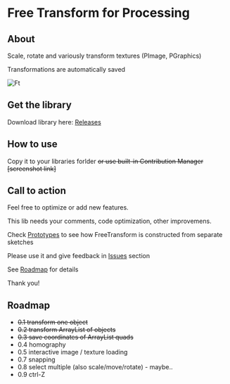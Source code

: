 # Free Transform for Processing

## About

Scale, rotate and variously transform textures (PImage, PGraphics) 

Transformations are automatically saved

![Ft](http://i.imgur.com/FxJHjKs.png)

## Get the library 

Download library here: [Releases](https://github.com/barelief/freeTransform-processing/releases)

## How to use

Copy it to your libraries forlder 
~~or use built-in Contribution Manager [screenshot link]~~

## Call to action

Feel free to optimize or add new features. 

This lib needs your comments, code optimization, other improvemens. 

Check [Prototypes](https://github.com/barelief/freeTransform-processing/tree/master/prototypes) to see how FreeTransform is constructed from separate sketches 

Please use it and give feedback in [Issues](https://github.com/barelief/freeTransform-processing/issues) section

See [Roadmap](https://github.com/barelief/freeTransform-processing/tree/master#roadmap) for details


Thank you!

## Roadmap
* ~~0.1 transform one object~~
* ~~0.2 transform ArrayList of objects~~
* ~~0.3 save coordinates of ArrayList quads~~
* 0.4 homography
* 0.5 interactive image / texture loading 
* 0.7 snapping
* 0.8 select multiple (also scale/move/rotate) - maybe..
* 0.9 ctrl-Z
